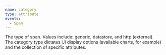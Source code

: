```yaml
---
name: category
type: attribute
events:
  - Span
---
```


The type of span. Values include: generic, datastore, and http (external). The category type dictates UI display options (available charts, for example) and the collection of specific attributes.